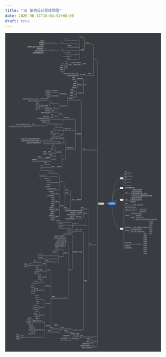 ```yaml
---
title: "18 架构设计思维导图"
date: 2020-06-11T18:04:52+08:00
draft: true
---
```


![image](/static/images/mind.png)
